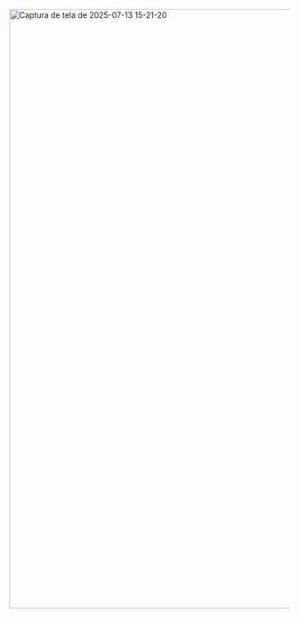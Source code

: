 <img width="1908" height="1077" alt="Captura de tela de 2025-07-13 15-21-20" src="https://github.com/user-attachments/assets/52436516-2d6b-4042-80b9-d21fc4b7fcd2" />
